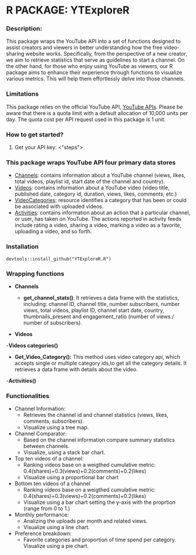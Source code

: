 # R PACKAGE: YTExploreR

### Description:

This package wraps the YouTube API into a set of functions designed to assist creators and viewers in better understanding how the free video-sharing website works. Specifically, from the perspective of a new creator, we aim to retrieve statistics that serve as guidelines to start a channel. On the other hand, for those who enjoy using YouTube as viewers, our R package aims to enhance their experience through functions to visualize various metrics. This will help them effortlessly delve into those channels.    

### Limitations      

This package relies on the official YouTube API, [YouTube APIs](https://developers.google.com/youtube/v3). Please be aware that there is a quota limit with a default allocation of 10,000 units per day. The quota cost per API request used in this package is 1 unit.

### How to get started?

1. Get your API key: <"steps">

### This package wraps YouTube API four primary data stores

- [Channels](https://developers.google.com/youtube/v3/docs/channels/list): contains information about a YouTube channel (views, likes, total videos, playlist id, start date of the channel and  country).          
- [Videos](https://developers.google.com/youtube/v3/docs/videos/list): contains information about a YouTube video (video title, published date, category id, duration, views, likes, comments, etc.)           
- [VideoCategories](https://developers.google.com/youtube/v3/docs/videoCategories/list): resource identifies a category that has been or could be associated with uploaded videos.    
- [Activities](https://developers.google.com/youtube/v3/docs/activities/list): contains information about an action that a particular channel, or user, has taken on YouTube. The actions reported in activity feeds include rating a video, sharing a video, marking a video as a favorite, uploading a video, and so forth.        

### Installation 

```
devtools::install_github("YTExploreR.R")
```

### Wrapping functions

- **Channels**
  - **get_channel_stats()**:  It retrieves a data frame with the statistics, including:   channel ID, channel title, number subscribers, number views, total videos, playlist ID,
channel start date, country, thumbnails_present and engagement_ratio (number of views / number of subscribers). 

- **Videos**
 
-**Videos categories()**  
  - **Get_Video_Category():** This method uses video category api, which accepts single or multiple category ids,to get all the category details. It retrieves a data frame with details about the video.        

-**Activities()**

### Functionalities
- Channel Information:
  - Retrieves the channel id and channel statistics (views, likes, comments, subscribers). 
  - Visualize using a tree map.
- Channel Comparator:
  - Based on the channel information compare summary statistics between channels.
  - Visualize, using a stack bar chart.
- Top ten videos of a channel: 
  - Ranking videos base on a weigthed cumulative metric: 0.4(shares)+0.3(views)+0.2(comments)+0.2(likes)
  - Visualize using a proportional bar chart
- Bottom ten videos of a channel 
  - Ranking videos base on a weigthed cumulative metric: 0.4(shares)+0.3(views)+0.2(comments)+0.2(likes)
  - Visualize using a bar chart setting the y-axis with the proprtion (range from 0 to 1.) 
- Monthly performance: 
  - Analizing the uploads per month and related views.
  - Visualize using a line chart.
- Preference breakdown: 
  - Favorite categories and proportion of time spend per category.
    Visualize using a pie chart.
